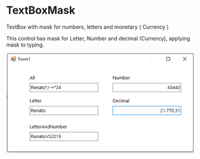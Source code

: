 # TextBoxMask
TextBox with mask for numbers, letters and monetary ( Currency )

This control has mask for Letter, Number and decimal (Currency), applying mask to typing.

![Screenshot](print.png)
